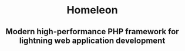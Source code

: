 <h1><p align="center">Homeleon</p></h1>
<h2><p align="center">Modern high-performance PHP framework for lightning web application development</p></h2>
